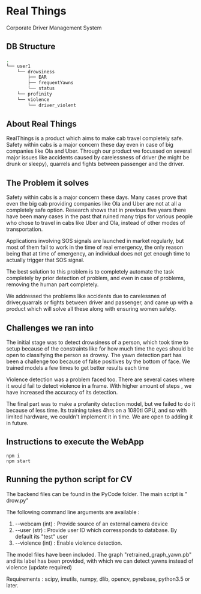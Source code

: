 # Real Things

Corporate Driver Management System

## DB Structure

```sh
.
└── user1
    └── drowsiness
        ├── EAR
        ├── frequentYawns
        └── status
    └── profinity
    └── violence
        └── driver_violent
```

## About Real Things

RealThings is a product which aims to make cab travel completely safe. Safety within cabs is a major concern these day even in case of big companies like Ola and Uber.
Through our product we focussed on several major issues like accidents caused by carelessness of driver (he might be drunk or sleepy), quarrels and fights between passenger and the driver. 

## The Problem it solves

Safety within cabs is a major concern these days. Many cases prove that even the big cab providing companies like Ola and Uber are not at all a completely safe option. Research shows that in previous five years there have been many cases in the past that ruined many trips for various people who chose to travel in cabs like Uber and Ola, instead of other modes of transportation.

Applications involving SOS signals are launched in market regularly, but most of them fail to work in the time of real emergency, the only reason being that at time of emergency, an individual does not get enough time to actually trigger that SOS signal. 

The best solution to this problem is to completely automate the task completely by prior detection of problem, and even in case of problems, removing the human part completely. 

We addressed the problems like accidents due to carelessnes of driver,quarrals or fights between driver and passenger, and came up with a product which will solve all these along with ensuring women safety.

## Challenges we ran into

The initial stage was to detect drowsiness of a person, which took time to setup because of the constraints like for how much time the eyes should be open to classifying the person as drowsy. The yawn detection part has been a challenge too because of false positives by the bottom of face. We trained models a few times to get better results each time

Violence detection was a problem faced too. There are several cases where it would fail to detect violence in a frame. With  higher amount of steps , we have increased the accuracy of its detection.

The final part was to make a profanity detection model, but we failed to do it because of less time. Its training takes 4hrs on a 1080ti GPU, and so with limited hardware, we couldn't implement it in time. We are open to adding it in future.

## Instructions to execute the WebApp

```
npm i
npm start
```
## Running the python script for CV

The backend files can be found in the PyCode folder. The main script is "
drow.py"

The following command line arguments are available :
1. --webcam (int) : Provide source of an external camera device
2. --user (str) : Provide user ID which corressponds to database. By default its "test" user
3. --violence (int) : Enable violence detection. 

The model files have been included. The graph "retrained_graph_yawn.pb" and its label has been provided, with which we can detect yawns instead of violence (update required)

Requirements : scipy, imutils, numpy, dlib, opencv, pyrebase, python3.5 or later.